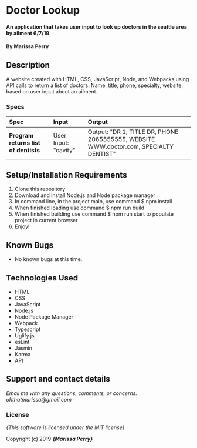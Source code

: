 # Doctor Lookup

#### An application that takes user input to look up doctors in the seattle area by ailment 6/7/19

#### By **Marissa Perry**

## Description

A website created with HTML, CSS, JavaScript, Node, and Webpacks using API calls to return a list of doctors.
Name, title, phone, specialty, website, based on user input about an ailment.


### Specs
| Spec | Input | Output |
| :-------------     | :------------- | :------------- |
| **Program returns list of dentists**| User Input: "cavity" | Output: "DR 1, TITLE DR, PHONE 2065555555, WEBSITE WWW.doctor.com, SPECIALTY DENTIST" |



## Setup/Installation Requirements

1. Clone this repository
2. Download and install Node.js and Node package manager
3. In command line, in the project main, use command $ npm install
4. When finished loading use command $ npm run build
5. When finished building use command $ npm run start to populate project in current browser
6. Enjoy!

## Known Bugs
* No known bugs at this time.

## Technologies Used
* HTML
* CSS   
* JavaScript
* Node.js
* Node Package Manager
* Webpack
* Typescript
* Uglify.js
* esLint
* Jasmin
* Karma
* API


## Support and contact details

_Email me with any questions, comments, or concerns. ohthatmarissa@gmail.com_

### License

*{This software is licensed under the MIT license}*

Copyright (c) 2019 **_{Marissa Perry}_**
